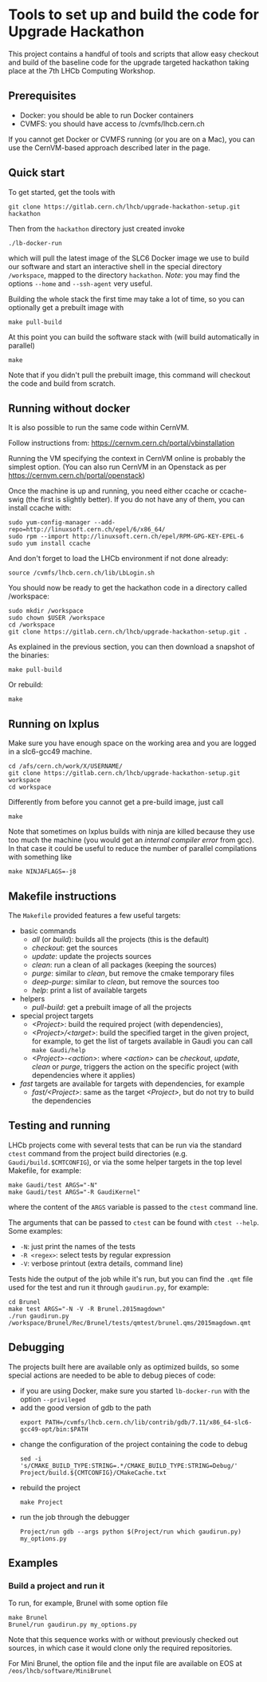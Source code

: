 # Tools to set up and build the code for Upgrade Hackathon

This project contains a handful of tools and scripts that allow easy checkout
and build of the baseline code for the upgrade targeted hackathon taking place
at the 7th LHCb Computing Workshop.

## Prerequisites
* Docker: you should be able to run Docker containers
* CVMFS: you should have access to /cvmfs/lhcb.cern.ch

If you cannot get Docker or CVMFS running (or you are on a Mac), you can use
the CernVM-based approach described later in the page.

## Quick start
To get started, get the tools with
```
git clone https://gitlab.cern.ch/lhcb/upgrade-hackathon-setup.git hackathon
```
Then from the `hackathon` directory just created invoke
```
./lb-docker-run
```
which will pull the latest image of the SLC6 Docker image we use to build our
software and start an interactive shell in the special directory `/workspace`,
mapped to the directory `hackathon`. *Note*: you may find the options `--home`
and `--ssh-agent` very useful.

Building the whole stack the first time may take a lot of time, so you can
optionally get a prebuilt image with
```
make pull-build
```

At this point you can build the software stack with (will build automatically
in parallel)
```
make
```
Note that if you didn't pull the prebuilt image, this command will checkout the
code and build from scratch.

## Running without docker
It is also possible to run the same code within CernVM.

Follow instructions from:
https://cernvm.cern.ch/portal/vbinstallation

Running the VM specifying the context in CernVM online is probably the simplest option.
(You can also run CernVM in an Openstack as per https://cernvm.cern.ch/portal/openstack)

Once the machine is up and running, you need either ccache or ccache-swig (the
first is slightly better). If you do not have any of them, you can install ccache
with:
```
sudo yum-config-manager --add-repo=http://linuxsoft.cern.ch/epel/6/x86_64/
sudo rpm --import http://linuxsoft.cern.ch/epel/RPM-GPG-KEY-EPEL-6
sudo yum install ccache
```

And don't forget to load the LHCb environment if not done already:
```
source /cvmfs/lhcb.cern.ch/lib/LbLogin.sh
```

You should now be ready to get the hackathon code in a directory called /workspace:
```
sudo mkdir /workspace
sudo chown $USER /workspace
cd /workspace
git clone https://gitlab.cern.ch/lhcb/upgrade-hackathon-setup.git .
```

As explained in the previous section, you can then download a snapshot of the binaries:
```
make pull-build
```

Or rebuild:
```
make
```

## Running on lxplus
Make sure you have enough space on the working area and you are logged in a slc6-gcc49 machine.
```
cd /afs/cern.ch/work/X/USERNAME/
git clone https://gitlab.cern.ch/lhcb/upgrade-hackathon-setup.git workspace
cd workspace
```

Differently from before you cannot get a pre-build image, just call
```
make
```

Note that sometimes on lxplus builds with ninja are killed because they use too
much the machine (you would get an _internal compiler error_ from gcc).
In that case it could be useful to reduce the number of parallel compilations
with something like
```
make NINJAFLAGS=-j8
```

## Makefile instructions
The `Makefile` provided features a few useful targets:

* basic commands
  * _all_ (or _build_): builds all the projects (this is the default)
  * _checkout_: get the sources
  * _update_: update the projects sources
  * _clean_: run a clean of all packages (keeping the sources)
  * _purge_: similar to _clean_, but remove the cmake temporary files
  * _deep-purge_: similar to _clean_, but remove the sources too
  * _help_: print a list of available targets
* helpers
  * _pull-build_: get a prebuilt image of all the projects
* special project targets
  * _\<Project\>_: build the required project (with dependencies),
  * _\<Project\>/\<target\>_: build the specified target in the given project,
    for example, to get the list of targets available in Gaudi you can call
    `make Gaudi/help`
  * _\<Project\>-\<action\>_: where _\<action\>_ can be _checkout_, _update_,
    _clean_ or _purge_, triggers the action on the specific project (with
    dependencies where it applies)
* _fast_ targets are available for targets with dependencies, for example
  * _fast/\<Project\>_: same as the target _\<Project\>_, but do not try to
    build the dependencies

## Testing and running
LHCb projects come with several tests that can be run via the standard `ctest`
command from the project build directories
(e.g. `Gaudi/build.$CMTCONFIG`), or via the some helper targets in
the top level Makefile, for example:
```
make Gaudi/test ARGS="-N"
make Gaudi/test ARGS="-R GaudiKernel"
```
where the content of the `ARGS` variable is passed to the `ctest` command line.

The arguments that can be passed to `ctest` can be found with `ctest --help`.
Some examples:

* `-N`: just print the names of the tests
* `-R <regex>`: select tests by regular expression
* `-V`: verbose printout (extra details, command line)


Tests hide the output of the job while it's run, but you can find the `.qmt`
file used for the test and run it through `gaudirun.py`, for example:
```
cd Brunel
make test ARGS="-N -V -R Brunel.2015magdown"
./run gaudirun.py /workspace/Brunel/Rec/Brunel/tests/qmtest/brunel.qms/2015magdown.qmt
```

## Debugging
The projects built here are available only as optimized builds, so some special
actions are needed to be able to debug pieces of code:

* if you are using Docker, make sure you started `lb-docker-run` with the option
  `--privileged`
* add the good version of gdb to the path
  ```
  export PATH=/cvmfs/lhcb.cern.ch/lib/contrib/gdb/7.11/x86_64-slc6-gcc49-opt/bin:$PATH
  ```
* change the configuration of the project containing the code to debug
  ```
  sed -i 's/CMAKE_BUILD_TYPE:STRING=.*/CMAKE_BUILD_TYPE:STRING=Debug/' Project/build.${CMTCONFIG}/CMakeCache.txt
  ```
* rebuild the project
  ```
  make Project
  ```
* run the job through the debugger
  ```
  Project/run gdb --args python $(Project/run which gaudirun.py) my_options.py
  ```

## Examples
### Build a project and run it
To run, for example, Brunel with some option file
```
make Brunel
Brunel/run gaudirun.py my_options.py
```
Note that this sequence works with or without previously checked out sources,
in which case it would clone only the required repositories.

For Mini Brunel, the option file and the input file are available on EOS at `/eos/lhcb/software/MiniBrunel`

